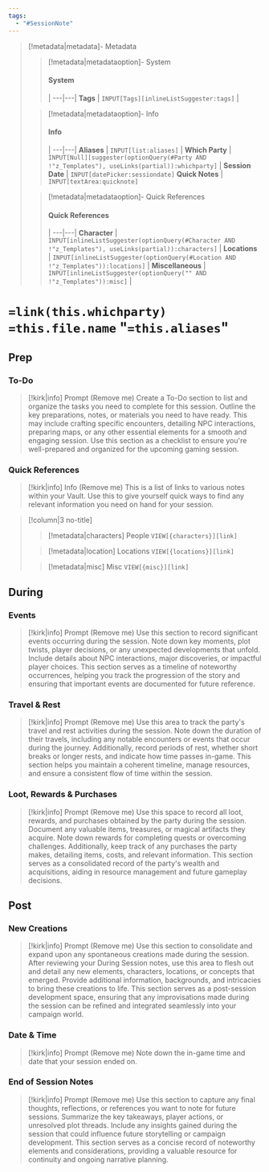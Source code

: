 ```yaml
---
tags:
  - "#SessionNote"
---
```

> [!metadata|metadata]- Metadata 
>> [!metadata|metadataoption]- System
>> #### System
>>  |
>> ---|---|
> **Tags** | `INPUT[Tags][inlineListSuggester:tags]` |
>
>> [!metadata|metadataoption]- Info
>> #### Info
>>  |
>> ---|---|
>> **Aliases** | `INPUT[list:aliases]` |
>> **Which Party** | `INPUT[Null][suggester(optionQuery(#Party AND !"z_Templates"), useLinks(partial)):whichparty]` |
>> **Session Date** | `INPUT[datePicker:sessiondate]`
>> **Quick Notes** |  `INPUT[textArea:quicknote]`
>
>> [!metadata|metadataoption]- Quick References
>> #### Quick References
>>  |
>> ---|---|
>> **Character** | `INPUT[inlineListSuggester(optionQuery(#Character AND !"z_Templates"), useLinks(partial)):characters]` |
>> **Locations** | `INPUT[inlineListSuggester(optionQuery(#Location AND !"z_Templates")):locations]` |
>> **Miscellaneous** | `INPUT[inlineListSuggester(optionQuery("" AND !"z_Templates")):misc]` |

#  `=link(this.whichparty)` `=this.file.name` "`=this.aliases`"
## Prep
### To-Do

> [!kirk|info] Prompt (Remove me)
Create a To-Do section to list and organize the tasks you need to complete for this session. Outline the key preparations, notes, or materials you need to have ready. This may include crafting specific encounters, detailing NPC interactions, preparing maps, or any other essential elements for a smooth and engaging session. Use this section as a checklist to ensure you're well-prepared and organized for the upcoming gaming session.

### Quick References

> [!kirk|info] Info (Remove me)
This is a list of links to various notes within your Vault. Use this to give yourself quick ways to find any relevant information you need on hand for your session.

> [!column|3 no-title]
>> [!metadata|characters] People
>> `VIEW[{characters}][link]`
>
>> [!metadata|location] Locations
>> `VIEW[{locations}][link]`
>
>> [!metadata|misc] Misc
>> `VIEW[{misc}][link]`

## During
### Events

> [!kirk|info] Prompt (Remove me)
Use this section to record significant events occurring during the session. Note down key moments, plot twists, player decisions, or any unexpected developments that unfold. Include details about NPC interactions, major discoveries, or impactful player choices. This section serves as a timeline of noteworthy occurrences, helping you track the progression of the story and ensuring that important events are documented for future reference.

### Travel & Rest

> [!kirk|info] Prompt (Remove me)
Use this area to track the party's travel and rest activities during the session. Note down the duration of their travels, including any notable encounters or events that occur during the journey. Additionally, record periods of rest, whether short breaks or longer rests, and indicate how time passes in-game. This section helps you maintain a coherent timeline, manage resources, and ensure a consistent flow of time within the session.

### Loot, Rewards & Purchases

> [!kirk|info] Prompt (Remove me)
Use this space to record all loot, rewards, and purchases obtained by the party during the session. Document any valuable items, treasures, or magical artifacts they acquire. Note down rewards for completing quests or overcoming challenges. Additionally, keep track of any purchases the party makes, detailing items, costs, and relevant information. This section serves as a consolidated record of the party's wealth and acquisitions, aiding in resource management and future gameplay decisions.

## Post
### New Creations

> [!kirk|info] Prompt (Remove me)
Use this section to consolidate and expand upon any spontaneous creations made during the session. After reviewing your During Session notes, use this area to flesh out and detail any new elements, characters, locations, or concepts that emerged. Provide additional information, backgrounds, and intricacies to bring these creations to life. This section serves as a post-session development space, ensuring that any improvisations made during the session can be refined and integrated seamlessly into your campaign world.

### Date & Time

> [!kirk|info] Prompt (Remove me)
> Note down the in-game time and date that your session ended on.

### End of Session Notes

> [!kirk|info] Prompt (Remove me)
Use this section to capture any final thoughts, reflections, or references you want to note for future sessions. Summarize the key takeaways, player actions, or unresolved plot threads. Include any insights gained during the session that could influence future storytelling or campaign development. This section serves as a concise record of noteworthy elements and considerations, providing a valuable resource for continuity and ongoing narrative planning.

